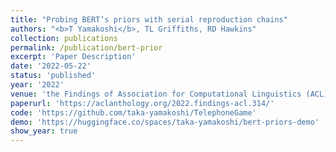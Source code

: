 ```yaml
---
title: "Probing BERT’s priors with serial reproduction chains"
authors: "<b>T Yamakoshi</b>, TL Griffiths, RD Hawkins"
collection: publications
permalink: /publication/bert-prior
excerpt: 'Paper Description'
date: '2022-05-22'
status: 'published'
year: '2022'
venue: 'the Findings of Association for Computational Linguistics (ACL)'
paperurl: 'https://aclanthology.org/2022.findings-acl.314/'
code: 'https://github.com/taka-yamakoshi/TelephoneGame'
demo: 'https://huggingface.co/spaces/taka-yamakoshi/bert-priors-demo'
show_year: true
---
```

